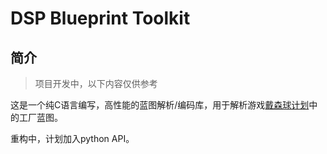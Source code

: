 # DSP Blueprint Toolkit

## 简介

> 项目开发中，以下内容仅供参考

这是一个纯C语言编写，高性能的蓝图解析/编码库，用于解析游戏[戴森球计划](https://store.steampowered.com/app/1366540/_/)中的工厂蓝图。

重构中，计划加入python API。